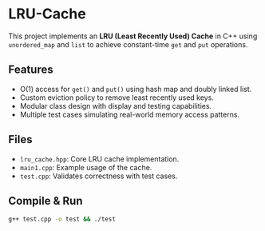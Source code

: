 # LRU-Cache
This project implements an **LRU (Least Recently Used) Cache** in C++ using `unordered_map` and `list` to achieve constant-time `get` and `put` operations.

## Features
- O(1) access for `get()` and `put()` using hash map and doubly linked list.
- Custom eviction policy to remove least recently used keys.
- Modular class design with display and testing capabilities.
- Multiple test cases simulating real-world memory access patterns.

## Files
- `lru_cache.hpp`: Core LRU cache implementation.
- `main1.cpp`: Example usage of the cache.
- `test.cpp`: Validates correctness with test cases.

## Compile & Run
```bash
g++ test.cpp -o test && ./test
